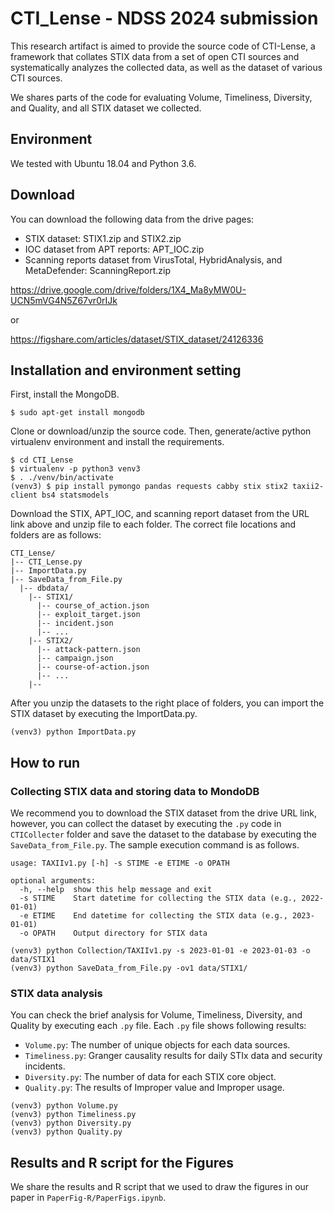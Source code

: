 # CTI_Lense - NDSS 2024 submission

This research artifact is aimed to provide the source code of CTI-Lense, a framework that collates STIX data from a set of open CTI sources and systematically analyzes the collected data, as well as the dataset of various CTI sources.

We shares parts of the code for evaluating Volume, Timeliness, Diversity, and Quality, and all STIX dataset we collected.

## Environment
We tested with Ubuntu 18.04 and Python 3.6.

## Download
You can download the following data from the drive pages:
* STIX dataset: STIX1.zip and STIX2.zip 
* IOC dataset from APT reports: APT_IOC.zip
* Scanning reports dataset from VirusTotal, HybridAnalysis, and MetaDefender: ScanningReport.zip

https://drive.google.com/drive/folders/1X4_Ma8yMW0U-UCN5mVG4N5Z67vr0rIJk

or 

https://figshare.com/articles/dataset/STIX_dataset/24126336

## Installation and environment setting
First, install the MongoDB.
```
$ sudo apt-get install mongodb
```
Clone or download/unzip the source code. Then, generate/active python virtualenv environment and install the requirements.
```
$ cd CTI_Lense
$ virtualenv -p python3 venv3
$ . ./venv/bin/activate
(venv3) $ pip install pymongo pandas requests cabby stix stix2 taxii2-client bs4 statsmodels
```
Download the STIX, APT_IOC, and scanning report dataset from the URL link above and unzip file to each folder. The correct file locations and folders are as follows:
```
CTI_Lense/
|-- CTI_Lense.py
|-- ImportData.py
|-- SaveData_from_File.py
  |-- dbdata/
    |-- STIX1/
      |-- course_of_action.json
      |-- exploit_target.json
      |-- incident.json
      |-- ...
    |-- STIX2/
      |-- attack-pattern.json
      |-- campaign.json
      |-- course-of-action.json
      |-- ...
    |-- 
```

After you unzip the datasets to the right place of folders, you can import the STIX dataset by executing the ImportData.py.
```
(venv3) python ImportData.py
```

## How to run
### Collecting STIX data and storing data to MondoDB
We recommend you to download the STIX dataset from the drive URL link, however, you can collect the dataset by executing the `.py` code in `CTICollecter` folder and save the dataset to the database by executing the ` SaveData_from_File.py`. The sample execution command is as follows.
```
usage: TAXIIv1.py [-h] -s STIME -e ETIME -o OPATH

optional arguments:
  -h, --help  show this help message and exit
  -s STIME    Start datetime for collecting the STIX data (e.g., 2022-01-01)
  -e ETIME    End datetime for collecting the STIX data (e.g., 2023-01-01)
  -o OPATH    Output directory for STIX data

(venv3) python Collection/TAXIIv1.py -s 2023-01-01 -e 2023-01-03 -o data/STIX1
(venv3) python SaveData_from_File.py -ov1 data/STIX1/
```
### STIX data analysis
You can check the brief analysis for Volume, Timeliness, Diversity, and Quality by executing each `.py` file. Each `.py` file shows following results:
* `Volume.py`: The number of unique objects for each data sources.
* `Timeliness.py`: Granger causality results for daily STIx data and security incidents.
* `Diversity.py`: The number of data for each STIX core object.
* `Quality.py`: The results of Improper value and Improper usage.
```
(venv3) python Volume.py
(venv3) python Timeliness.py
(venv3) python Diversity.py
(venv3) python Quality.py
```

## Results and R script for the Figures
We share the results and R script that we used to draw the figures in our paper in `PaperFig-R/PaperFigs.ipynb`.
